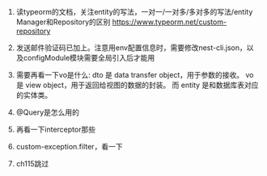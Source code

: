 1. 读typeorm的文档，关注entity的写法，一对一/一对多/多对多的写法/entity Manager和Repository的区别
<https://www.typeorm.net/custom-repository>

2. 发送邮件验证码已加上。注意用env配置信息时，需要修改nest-cli.json，以及configModule模块需要全局引入后才能用

3. 需要再看一下vo是什么:
dto 是 data transfer object，用于参数的接收。
vo 是 view object，用于返回给视图的数据的封装。
而 entity 是和数据库表对应的实体类。

4. @Query是怎么用的

5. 再看一下interceptor那些

6. custom-exception.filter，看一下

7. ch115跳过